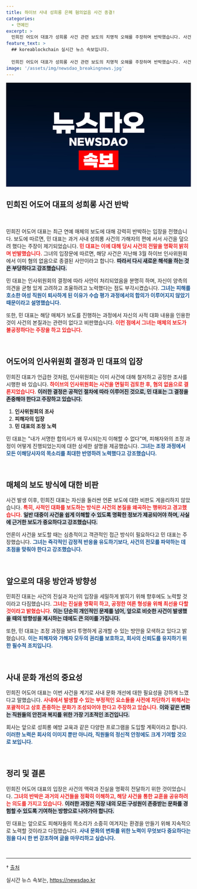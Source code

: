 ```yaml
---
title: 하이브 사내 성희롱 은폐 혐의없음 사건 종결!
categories:
  - 연예인
excerpt: >
  민희진 어도어 대표가 성희롱 사건 관련 보도의 치명적 오해를 주장하며 반박했습니다. 사건 종결 이후 재조명된 이슈에 대한 해명을 통해 민 대표는 공정한 과정의 중요성을 강조했습니다. 클릭해서 진실을 확인해보세요!
feature_text: >
  ## koreablockchain 실시간 뉴스 속보입니다.

  민희진 어도어 대표가 성희롱 사건 관련 보도의 치명적 오해를 주장하며 반박했습니다. 사건 종결 이후 재조명된 이슈에 대한 해명을 통해 민 대표는 공정한 과정의 중요성을 강조했습니다. 클릭해서 진실을 확인해보세요!
image: '/assets/img/newsdao_breakingnews.jpg'
---
```


<p><img src="/assets/img/newsdao_breakingnews.jpg" alt="koreablockchain 속보" /></p>

<h2 data-ke-size="size26">민희진 어도어 대표의 성희롱 사건 반박</h2>

<p data-ke-size="size16">&nbsp;</p>

<p>민희진 어도어 대표는 최근 연예 매체의 보도에 대해 강력히 반박하는 입장을 전했습니다. 보도에 따르면, 민 대표는 과거 사내 성희롱 사건의 가해자의 편에 서서 사건을 덮으려 했다는 주장이 제기되었습니다. <b><span style="color: #ee2323;">민 대표는 이에 대해 당시 사건의 전말을 명확히 밝히며 반발했습니다.</span></b> 그녀의 입장문에 따르면, 해당 사건은 지난해 3월 하이브 인사위원회에서 이미 혐의 없음으로 종결된 사안이라고 합니다. <b><span style="background-color: #21538527;">따라서 다시 새로운 해석을 하는 것은 부당하다고 강조했습니다.</span></b> </p>

<p>민 대표는 인사위원회의 결정에 따라 사안이 처리되었음을 분명히 하며, 자신이 양측의 의견을 균형 있게 고려하고 조율하려고 노력했다는 점도 부각시켰습니다. <b><span style="color: #1a5490;">그녀는 피해를 호소한 여성 직원이 퇴사하게 된 이유가 수습 평가 과정에서의 합의가 이루어지지 않았기 때문이라고 설명했습니다.</span></b></p>

<p>또한, 민 대표는 해당 매체가 보도를 진행하는 과정에서 자신의 사적 대화 내용을 인용한 것이 사건의 본질과는 관련이 없다고 비판했습니다. <b><span style="color: #ee2323;">이런 점에서 그녀는 매체의 보도가 불공정하다는 주장을 하고 있습니다.</span></b></p>

<p data-ke-size="size16">&nbsp;</p>

<h2 data-ke-size="size26">어도어의 인사위원회 결정과 민 대표의 입장</h2>

<p>민희진 대표가 언급한 것처럼, 인사위원회는 이미 사건에 대해 철저하고 공정한 조사를 시행한 바 있습니다. <b><span style="color: #ee2323;">하이브의 인사위원회는 사건을 면밀히 검토한 후, 혐의 없음으로 결론지었습니다.</span></b> <b><span style="background-color: #21538527;">이러한 결정은 공적인 절차에 따라 이루어진 것으로, 민 대표는 그 결정을 존중해야 한다고 주장하고 있습니다.</span></b> </p>

<ol>
<li><b>인사위원회의 조사</b></li>
<li><b>피해자의 입장</b></li>
<li><b>민 대표의 조정 노력</b></li>
</ol>

<p>민 대표는 "내가 서명한 합의서가 왜 무시되는지 이해할 수 없다"며, 피해자와의 조정 과정이 어떻게 진행되었는지에 대한 상세한 설명을 제공했습니다. <b><span style="color: #1a5490;">그녀는 조정 과정에서 모든 이해당사자의 목소리를 최대한 반영하려 노력했다고 강조했습니다.</span></b></p>

<p data-ke-size="size16">&nbsp;</p>

<h2 data-ke-size="size26">매체의 보도 방식에 대한 비판</h2>

<p>사건 발생 이후, 민희진 대표는 자신을 둘러싼 언론 보도에 대한 비판도 게을리하지 않았습니다. <b><span style="color: #ee2323;">특히, 사적인 대화를 보도하는 방식은 사건의 본질을 왜곡하는 행위라고 경고했습니다.</span></b> <b><span style="background-color: #21538527;">일반 대중이 사건을 쉽게 이해할 수 있도록 명확한 정보가 제공되어야 하며, 사실에 근거한 보도가 중요하다고 강조했습니다.</span></b> </p>

<p>언론이 사건을 보도할 때는 심층적이고 객관적인 접근 방식이 필요하다고 민 대표는 주장했습니다. <b><span style="color: #1a5490;">그녀는 즉각적인 감정적 반응을 유도하기보다, 사건의 전모를 파악하는 데 초점을 맞춰야 한다고 강조했습니다.</span></b></p>

<p data-ke-size="size16">&nbsp;</p>

<h2 data-ke-size="size26">앞으로의 대응 방안과 방향성</h2>

<p>민희진 대표는 사건의 진실과 자신의 입장을 세밀하게 밝히기 위해 향후에도 노력할 것이라고 다짐했습니다. <b><span style="color: #ee2323;">그녀는 진실을 명확히 하고, 공정한 여론 형성을 위해 최선을 다할 것이라고 밝혔습니다.</span></b> <b><span style="background-color: #21538527;">이는 단순히 개인적인 문제를 넘어, 앞으로 비슷한 사건이 발생했을 때의 방향성을 제시하는 데에도 큰 의미를 가집니다.</span></b></p>

<p>또한, 민 대표는 조정 과정을 보다 투명하게 공개할 수 있는 방안을 모색하고 있다고 밝혔습니다. <b><span style="color: #1a5490;">이는 피해자와 가해자 모두의 권리를 보호하고, 회사의 신뢰도를 유지하기 위한 필수적 조치입니다.</span></b></p>

<p data-ke-size="size16">&nbsp;</p>

<h2 data-ke-size="size26">사내 문화 개선의 중요성</h2>

<p>민희진 어도어 대표는 이번 사건을 계기로 사내 문화 개선에 대한 필요성을 강하게 느꼈다고 말했습니다. <b><span style="color: #ee2323;">사내에서 발생할 수 있는 부정적인 요소들을 사전에 차단하기 위해서는 포괄적이고 상호 존중하는 문화가 조성되어야 한다고 주장하고 있습니다.</span></b> <b><span style="background-color: #21538527;">이와 같은 변화는 직원들의 안전과 복지를 위한 가장 기초적인 조건입니다.</span></b></p>

<p>회사는 앞으로 성희롱 예방 교육과 같은 다양한 프로그램을 도입할 계획이라고 합니다. <b><span style="color: #1a5490;">이러한 노력은 회사의 이미지 뿐만 아니라, 직원들의 정신적 안정에도 크게 기여할 것으로 보입니다.</span></b></p>

<p data-ke-size="size16">&nbsp;</p>

<h2 data-ke-size="size26">정리 및 결론</h2>

<p>민희진 어도어 대표의 입장은 사건의 맥락과 진실을 명확히 전달하기 위한 것이었습니다. <b><span style="color: #ee2323;">그녀의 반박은 과거의 사건들을 정확히 이해하고, 해당 사건을 통한 교훈을 공유하려는 의도를 가지고 있습니다.</span></b> <b><span style="background-color: #21538527;">이러한 과정은 직장 내의 모든 구성원이 존중받는 문화를 경험할 수 있도록 기여하는 방향으로 나아가야 합니다.</span></b></p>

<p>민 대표는 앞으로도 피해자들의 목소리가 소중히 여겨지는 환경을 만들기 위해 지속적으로 노력할 것이라고 다짐했습니다. <b><span style="color: #1a5490;">사내 문화의 변화를 위한 노력이 무엇보다 중요하다는 점을 다시 한 번 강조하며 글을 마무리하고 싶습니다.</span></b> </p>

<p data-ke-size="size16">&nbsp;</p>

<hr>

<p data-ke-size="size16">† <a href="https://www.ytn.co.kr/_ln/0104_202311041428033892">출처</a></p>
실시간 뉴스 속보는, <a href="https://newsdao.kr" rel="dofollow">https://newsdao.kr</a>


